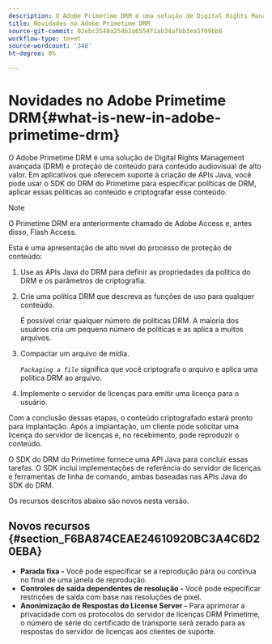 ```yaml
---
description: O Adobe Primetime DRM é uma solução de Digital Rights Management avançada (DRM) e proteção de conteúdo para conteúdo audiovisual de alto valor. Em aplicativos que oferecem suporte à criação de APIs Java, você pode usar o SDK do DRM do Primetime para especificar políticas de DRM, aplicar essas políticas ao conteúdo e criptografar esse conteúdo.
title: Novidades no Adobe Primetime DRM
source-git-commit: 02ebc3548a254b2a6554f1ab34afbb3ea5f09bb8
workflow-type: tm+mt
source-wordcount: '348'
ht-degree: 0%

---
```


# Novidades no Adobe Primetime DRM{#what-is-new-in-adobe-primetime-drm}

O Adobe Primetime DRM é uma solução de Digital Rights Management avançada (DRM) e proteção de conteúdo para conteúdo audiovisual de alto valor. Em aplicativos que oferecem suporte à criação de APIs Java, você pode usar o SDK do DRM do Primetime para especificar políticas de DRM, aplicar essas políticas ao conteúdo e criptografar esse conteúdo.

>[!NOTE]
>
>O Primetime DRM era anteriormente chamado de Adobe Access e, antes disso, Flash Access.

Esta é uma apresentação de alto nível do processo de proteção de conteúdo:

1. Use as APIs Java do DRM para definir as propriedades da política do DRM e os parâmetros de criptografia.
1. Crie uma política DRM que descreva as funções de uso para qualquer conteúdo.

   É possível criar qualquer número de políticas DRM. A maioria dos usuários cria um pequeno número de políticas e as aplica a muitos arquivos.
1. Compactar um arquivo de mídia.

   *`Packaging a file`* significa que você criptografa o arquivo e aplica uma política DRM ao arquivo.
1. Implemente o servidor de licenças para emitir uma licença para o usuário.

Com a conclusão dessas etapas, o conteúdo criptografado estará pronto para implantação. Após a implantação, um cliente pode solicitar uma licença do servidor de licenças e, no recebimento, pode reproduzir o conteúdo.

O SDK do DRM do Primetime fornece uma API Java para concluir essas tarefas. O SDK inclui implementações de referência do servidor de licenças e ferramentas de linha de comando, ambas baseadas nas APIs Java do SDK do DRM.

Os recursos descritos abaixo são novos nesta versão.

## Novos recursos {#section_F6BA874CEAE24610920BC3A4C6D20EBA}

* **Parada fixa -** Você pode especificar se a reprodução pára ou continua no final de uma janela de reprodução.
* **Controles de saída dependentes de resolução -** Você pode especificar restrições de saída com base nas resoluções de pixel.
* **Anonimização de Respostas do License Server -** Para aprimorar a privacidade com os protocolos do servidor de licenças DRM Primetime, o número de série do certificado de transporte será zerado para as respostas do servidor de licenças aos clientes de suporte.
